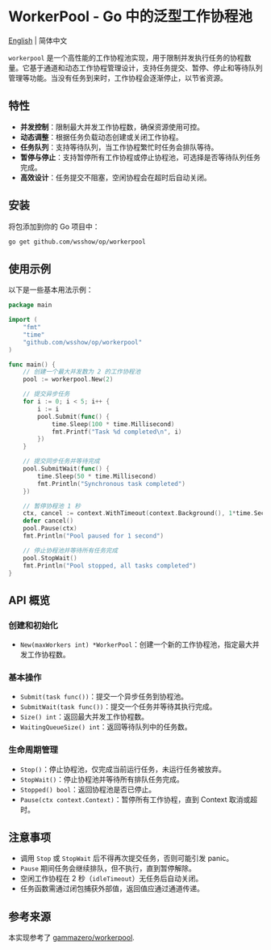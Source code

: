 # WorkerPool - Go 中的泛型工作协程池

[English](./README.md) | 简体中文

`workerpool` 是一个高性能的工作协程池实现，用于限制并发执行任务的协程数量。它基于通道和动态工作协程管理设计，支持任务提交、暂停、停止和等待队列管理等功能。当没有任务到来时，工作协程会逐渐停止，以节省资源。

## 特性

- **并发控制**：限制最大并发工作协程数，确保资源使用可控。
- **动态调整**：根据任务负载动态创建或关闭工作协程。
- **任务队列**：支持等待队列，当工作协程繁忙时任务会排队等待。
- **暂停与停止**：支持暂停所有工作协程或停止协程池，可选择是否等待队列任务完成。
- **高效设计**：任务提交不阻塞，空闲协程会在超时后自动关闭。

## 安装

将包添加到你的 Go 项目中：

```bash
go get github.com/wsshow/op/workerpool
```

## 使用示例

以下是一些基本用法示例：

```go
package main

import (
    "fmt"
    "time"
    "github.com/wsshow/op/workerpool"
)

func main() {
    // 创建一个最大并发数为 2 的工作协程池
    pool := workerpool.New(2)

    // 提交异步任务
    for i := 0; i < 5; i++ {
        i := i
        pool.Submit(func() {
            time.Sleep(100 * time.Millisecond)
            fmt.Printf("Task %d completed\n", i)
        })
    }

    // 提交同步任务并等待完成
    pool.SubmitWait(func() {
        time.Sleep(50 * time.Millisecond)
        fmt.Println("Synchronous task completed")
    })

    // 暂停协程池 1 秒
    ctx, cancel := context.WithTimeout(context.Background(), 1*time.Second)
    defer cancel()
    pool.Pause(ctx)
    fmt.Println("Pool paused for 1 second")

    // 停止协程池并等待所有任务完成
    pool.StopWait()
    fmt.Println("Pool stopped, all tasks completed")
}
```

## API 概览

### 创建和初始化

- `New(maxWorkers int) *WorkerPool`：创建一个新的工作协程池，指定最大并发工作协程数。

### 基本操作

- `Submit(task func())`：提交一个异步任务到协程池。
- `SubmitWait(task func())`：提交一个任务并等待其执行完成。
- `Size() int`：返回最大并发工作协程数。
- `WaitingQueueSize() int`：返回等待队列中的任务数。

### 生命周期管理

- `Stop()`：停止协程池，仅完成当前运行任务，未运行任务被放弃。
- `StopWait()`：停止协程池并等待所有排队任务完成。
- `Stopped() bool`：返回协程池是否已停止。
- `Pause(ctx context.Context)`：暂停所有工作协程，直到 Context 取消或超时。

## 注意事项

- 调用 `Stop` 或 `StopWait` 后不得再次提交任务，否则可能引发 panic。
- `Pause` 期间任务会继续排队，但不执行，直到暂停解除。
- 空闲工作协程在 2 秒（`idleTimeout`）无任务后自动关闭。
- 任务函数需通过闭包捕获外部值，返回值应通过通道传递。

## 参考来源

本实现参考了 [gammazero/workerpool](https://github.com/gammazero/workerpool).
